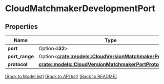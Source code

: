 # CloudMatchmakerDevelopmentPort

## Properties

Name | Type | Description | Notes
------------ | ------------- | ------------- | -------------
**port** | Option<**i32**> |  | [optional]
**port_range** | Option<[**crate::models::CloudVersionMatchmakerPortRange**](CloudVersionMatchmakerPortRange.md)> |  | [optional]
**protocol** | [**crate::models::CloudVersionMatchmakerPortProtocol**](CloudVersionMatchmakerPortProtocol.md) |  | 

[[Back to Model list]](../README.md#documentation-for-models) [[Back to API list]](../README.md#documentation-for-api-endpoints) [[Back to README]](../README.md)


